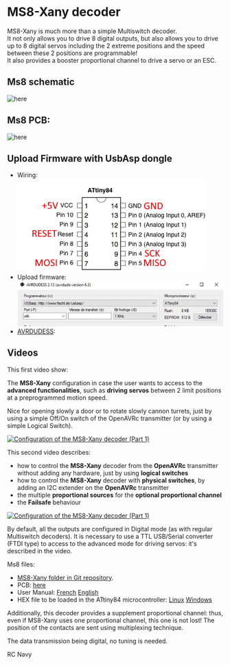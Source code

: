 # MS8-Xany decoder

MS8-Xany is much more than a simple Multiswitch decoder.  
It not only allows you to drive 8 digital outputs, but also allows you to drive up to 8 digital servos including the 2 extreme positions and the speed between these 2 positions are programmable!  
It also provides a booster proportional channel to drive a servo or an ESC. 

## Ms8 schematic
![here](https://github.com/Ingwie/OpenAVRc_Hw/blob/V3/MultiSwitch_Sw8/D%C3%A9codeur%20MS8_X-Any.jpg)

## Ms8 PCB:
![here](https://github.com/Ingwie/OpenAVRc_Hw/blob/V3/MultiSwitch_Sw8/D%C3%A9codeur%20MS8_X-Any_3D.jpg)

## Upload Firmware with UsbAsp dongle
  - Wiring:  
  ![here](https://github.com/Ingwie/OpenAVRc_Hw/blob/V3/MultiSwitch_Sw8/Attiny84.jpg)
  - Upload firmware:  
  ![here](https://github.com/Ingwie/OpenAVRc_Hw/blob/V3/MultiSwitch_Sw8/Avrdudess_Attiny84.jpg)
  - [AVRDUDESS](https://blog.zakkemble.net/avrdudess-a-gui-for-avrdude/):
  
## Videos
This first video show:

The **MS8-Xany** configuration in case the user wants to access to the **advanced functionalities**, 
such as **driving servos** between 2 limit positions at a preprogrammed motion speed. 

Nice for opening slowly a door or to rotate slowly cannon turrets, just by using a simple Off/On switch of the OpenAVRc transmitter (or by using a simple Logical Switch).

[![Configuration of the MS8-Xany decoder (Part 1)](https://img.youtube.com/vi/y_skDGLVK1A/0.jpg)](https://www.youtube.com/watch?v=y_skDGLVK1A "Ms8-Xany Part 1") 

This second video describes:
- how to control the **MS8-Xany** decoder from the **OpenAVRc** transmitter without adding any hardware, just by using **logical switches**
- how to control the **MS8-Xany** decoder with **physical switches**, by adding an I2C extender on the **OpenAVRc** transmitter
- the multiple **proportional sources** for the **optional proportional channel**
- the **Failsafe** behaviour

[![Configuration of the MS8-Xany decoder (Part 1)](https://img.youtube.com/vi/EJCJJWh63EM/0.jpg)](https://www.youtube.com/watch?v=EJCJJWh63EM "Ms8-Xany Part 2") 

By default, all the outputs are configured in Digital mode (as with regular Multiswitch decoders).
It is necessary to use a TTL USB/Serial converter (FTDI type) to access to the advanced mode for driving servos: it's described in the video.

Ms8 files:
* [MS8-Xany folder in Git repository](https://github.com/Ingwie/OpenAVRc_Hw/tree/V3/MultiSwitch_Sw8).
* PCB: [here](https://github.com/Ingwie/OpenAVRc_Hw/blob/V3/MultiSwitch_Sw8/MultiSwitch_Sw8-KICAD.zip)
* User Manual: [French](https://github.com/Ingwie/OpenAVRc_Hw/blob/V3/MultiSwitch_Sw8/MS8-Xany_Manuel_Utilisateur.pdf) [English](https://github.com/Ingwie/OpenAVRc_Hw/blob/V3/MultiSwitch_Sw8/MS8-Xany_User_manual.pdf)
* HEX file to be loaded in the ATtiny84 microcontroller: [Linux](https://github.com/Ingwie/OpenAVRc_Hw/tree/V3/MultiSwitch_Sw8/PROG/Linux) [Windows](https://github.com/Ingwie/OpenAVRc_Hw/tree/V3/MultiSwitch_Sw8/PROG/Windows) 



Additionally, this decoder provides a supplement proportional channel: thus, even if MS8-Xany uses one proportional channel, this one is not lost! The position of the contacts are sent using multiplexing technique.

The data transmission being digital, no tuning is needed.

RC Navy 